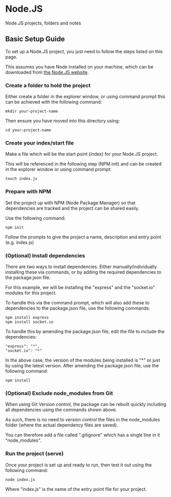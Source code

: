# Node.JS
Node.JS projects, folders and notes

## Basic Setup Guide
To set up a Node.JS project, you just need to follow the steps listed on this page. 

This assumes you have Node installed on your machine, which can be downloaded from [the Node.JS website](https://nodejs.org/en/).

### Create a folder to hold the project
Either create a folder in the explorer window, or using command prompt this can be achieved with the following command:

    mkdir your-project-name
    
Then ensure you have moved into this directory using:

    cd your-project-name

### Create your index/start file
Make a file which will be the start point (index) for your Node.JS project. 

This will be referenced in the following step (NPM init) and can be created in the explorer window or using command prompt:

    touch index.js

### Prepare with NPM
Set the project up with NPM (Node Package Manager) so that dependencies are tracked and the project can be shared easily. 
 
Use the following command:
 
    npm init
     
Follow the prompts to give the project a name, description and entry point (e.g. index.js)
 
### (Optional) Install dependencies
There are two ways to install dependencies. Either manually/individually installing these via commands, or by adding the required dependencies to the package.json file. 

For this example, we will be installing the "express" and the "socket.io" modules for this project.

To handle this via the command prompt, which will also add these to dependencies to the package.json file, use the following commands:

    npm install express
    npm install socket.io
    
To handle this by amending the package.json file, edit the file to include the dependencies:

    "express": "*",
    "socket.io": "*"
    
In the above case, the version of the modules being installed is "*" or just by using the latest version. After amending the package.json file, use the following command:

    npm install
    
### (Optional) Exclude node_modules from Git
When using Git Version control, the package can be rebuilt quickly including all dependencies using the commands shown above. 

As such, there is no need to version control the files in the node_modules folder (where the actual dependency files are saved). 

You can therefore add a file called ".gitignore" which has a single line in it "node_modules".

### Run the project (serve)
Once your project is set up and ready to run, then test it out using the following command:

    node index.js
    
Where "index.js" is the name of the entry point file for your project.
